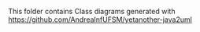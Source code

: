This folder contains Class diagrams generated with https://github.com/AndreaInfUFSM/yetanother-java2uml
